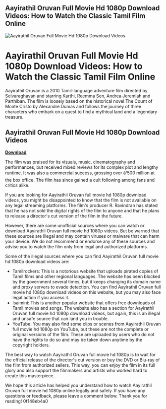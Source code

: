 ## Aayirathil Oruvan Full Movie Hd 1080p Download Videos: How to Watch the Classic Tamil Film Online

 
![Aayirathil Oruvan Full Movie Hd 1080p Download Videos](https://encrypted-tbn0.gstatic.com/images?q=tbn:ANd9GcRavqB-m8-8K_txRxuhcbflbpjBv1gKCiRxeiOEGJnyGCxHsTdDr0ndk9w)

 
# Aayirathil Oruvan Full Movie Hd 1080p Download Videos: How to Watch the Classic Tamil Film Online
  
Aayirathil Oruvan is a 2010 Tamil-language adventure film directed by Selvaraghavan and starring Karthi, Reemma Sen, Andrea Jeremiah and Parthiban. The film is loosely based on the historical novel The Count of Monte Cristo by Alexandre Dumas and follows the journey of three characters who embark on a quest to find a mythical land and a legendary treasure.
 
## Aayirathil Oruvan Full Movie Hd 1080p Download Videos


[**Download**](https://www.google.com/url?q=https%3A%2F%2Furllio.com%2F2tKGCr&sa=D&sntz=1&usg=AOvVaw2-8K_I0QQt_3ES_kpdA0JZ)

  
The film was praised for its visuals, music, cinematography and performances, but received mixed reviews for its complex plot and lengthy runtime. It was also a commercial success, grossing over â¹500 million at the box office. The film has since gained a cult following among fans and critics alike.
  
If you are looking for Aayirathil Oruvan full movie hd 1080p download videos, you might be disappointed to know that the film is not available on any legal streaming platforms. The film's producer R. Ravindran has stated that he has not sold the digital rights of the film to anyone and that he plans to release a director's cut version of the film in the future.
  
However, there are some unofficial sources where you can watch or download Aayirathil Oruvan full movie hd 1080p videos. But be warned that these sources are illegal and may contain viruses or malware that can harm your device. We do not recommend or endorse any of these sources and advise you to watch the film only from legal and authorized platforms.
  
Some of the illegal sources where you can find Aayirathil Oruvan full movie hd 1080p download videos are:
  
- Tamilrockers: This is a notorious website that uploads pirated copies of Tamil films and other regional languages. The website has been blocked by the government several times, but it keeps changing its domain name and proxy servers to evade detection. You can find Aayirathil Oruvan full movie hd 1080p download videos on this website, but you may also face legal action if you access it.
- Isaimini: This is another popular website that offers free downloads of Tamil movies and songs. The website also has a section for Aayirathil Oruvan full movie hd 1080p download videos, but again, this is an illegal and unsafe source that can land you in trouble.
- YouTube: You may also find some clips or scenes from Aayirathil Oruvan full movie hd 1080p on YouTube, but these are not the complete or original versions of the film. These are uploaded by users who do not have the rights to do so and may be taken down anytime by the copyright holders.

The best way to watch Aayirathil Oruvan full movie hd 1080p is to wait for the official release of the director's cut version or buy the DVD or Blu-ray of the film from authorized sellers. This way, you can enjoy the film in its full glory and also support the filmmakers and artists who worked hard to create this masterpiece.
  
We hope this article has helped you understand how to watch Aayirathil Oruvan full movie hd 1080p online legally and safely. If you have any questions or feedback, please leave a comment below. Thank you for reading!
 0f148eb4a0
